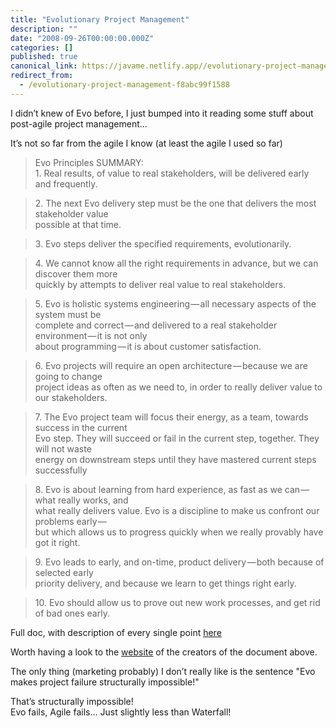 ```yaml
---
title: "Evolutionary Project Management"
description: ""
date: "2008-09-26T00:00:00.000Z"
categories: []
published: true
canonical_link: https://javame.netlify.app//evolutionary-project-management-f8abc99f1588
redirect_from:
  - /evolutionary-project-management-f8abc99f1588
---
```


I didn’t knew of Evo before, I just bumped into it reading some stuff about post-agile project management…

It’s not so far from the agile I know (at least the agile I used so far)

> Evo Principles SUMMARY:   
> 1\. Real results, of value to real stakeholders, will be delivered early and frequently.

> 2\. The next Evo delivery step must be the one that delivers the most stakeholder value   
> possible at that time.

> 3\. Evo steps deliver the specified requirements, evolutionarily.

> 4\. We cannot know all the right requirements in advance, but we can discover them more   
> quickly by attempts to deliver real value to real stakeholders.

> 5\. Evo is holistic systems engineering — all necessary aspects of the system must be   
> complete and correct — and delivered to a real stakeholder environment — it is not only   
> about programming — it is about customer satisfaction.

> 6\. Evo projects will require an open architecture — because we are going to change   
> project ideas as often as we need to, in order to really deliver value to our stakeholders.

> 7\. The Evo project team will focus their energy, as a team, towards success in the current   
> Evo step. They will succeed or fail in the current step, together. They will not waste   
> energy on downstream steps until they have mastered current steps successfully

> 8\. Evo is about learning from hard experience, as fast as we can — what really works, and   
> what really delivers value. Evo is a discipline to make us confront our problems early —   
> but which allows us to progress quickly when we really provably have got it right.

> 9\. Evo leads to early, and on-time, product delivery — both because of selected early   
> priority delivery, and because we learn to get things right early.

> 10\. Evo should allow us to prove out new work processes, and get rid of bad ones early.

Full doc, with description of every single point [here](http://www.xs4all.nl/~nrm/EvoPrinc/EvoPrinciples.pdf)

Worth having a look to the [website](http://www.gilb.com/) of the creators of the document above.

The only thing (marketing probably) I don’t really like is the sentence "Evo makes project failure structurally impossible!"

That’s structurally impossible!  
Evo fails, Agile fails… Just slightly less than Waterfall!
